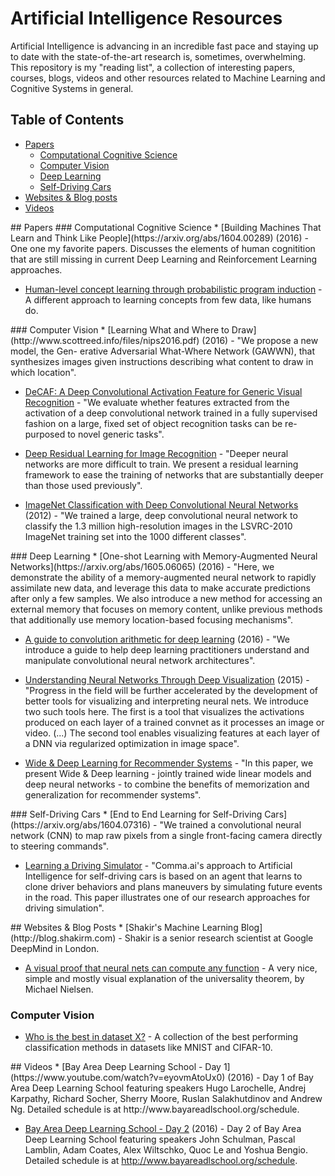 # Artificial Intelligence Resources
Artificial Intelligence is advancing in an incredible fast pace and staying up to date with the state-of-the-art research is, sometimes, overwhelming.
This repository is my "reading list", a collection of interesting papers, courses, blogs, videos and other resources related to Machine Learning and Cognitive Systems in general.

## Table of Contents

<!-- MarkdownTOC depth=4 -->
- [Papers](#papers)
  - [Computational Cognitive Science](#cognitive-science)
  - [Computer Vision](#computer-vision)
  - [Deep Learning](#deep-learning)
  - [Self-Driving Cars](#sdc)
- [Websites & Blog posts](#blogs)
- [Videos](#videos)

<!-- /MarkdownTOC -->


<a name="papers" />
## Papers
<a name="cognitive-science" />
### Computational Cognitive Science
* [Building Machines That Learn and Think Like People](https://arxiv.org/abs/1604.00289) (2016) -  One one my favorite papers. Discusses the elements of human cognitition that are still missing in current Deep Learning and Reinforcement Learning approaches.

* [Human-level concept learning through probabilistic program induction](http://web.mit.edu/cocosci/Papers/Science-2015-Lake-1332-8.pdf) -  A different approach to learning concepts from few data, like humans do.

<a name="computer-vision" />
### Computer Vision
* [Learning What and Where to Draw](http://www.scottreed.info/files/nips2016.pdf) (2016) - "We propose a new model, the Gen- erative Adversarial What-Where Network (GAWWN), that synthesizes images given instructions describing what content to draw in which location".
 
* [DeCAF: A Deep Convolutional Activation Feature for Generic Visual Recognition](https://arxiv.org/abs/1310.1531) - "We evaluate whether features extracted from the activation of a deep convolutional network trained in a fully supervised fashion on a large, fixed set of object recognition tasks can be re- purposed to novel generic tasks".

* [Deep Residual Learning for Image Recognition](https://arxiv.org/abs/1512.03385) - "Deeper neural networks are more difficult to train. We present a residual learning framework to ease the training of networks that are substantially deeper than those used previously".

* [ImageNet Classification with Deep Convolutional Neural Networks](https://papers.nips.cc/paper/4824-imagenet-classification-with-deep-) (2012) - "We trained a large, deep convolutional neural network to classify the 1.3 million high-resolution images in the LSVRC-2010 ImageNet training set into the 1000 different classes".

<a name="deep-learning" />
### Deep Learning
* [One-shot Learning with Memory-Augmented Neural Networks](https://arxiv.org/abs/1605.06065) (2016) - "Here, we demonstrate the ability of a memory-augmented neural network to rapidly assimilate new data, and leverage this data to make accurate predictions after only a few samples. We also introduce a new method for accessing an external memory that focuses on memory content, unlike previous methods that additionally use memory location-based focusing mechanisms".

* [A guide to convolution arithmetic for deep learning](https://arxiv.org/abs/1603.07285) (2016) - "We introduce a guide to help deep learning practitioners understand and manipulate convolutional neural network architectures".

* [Understanding Neural Networks Through Deep Visualization](http://yosinski.com/deepvis) (2015) - "Progress in the field will be further accelerated by the development of better tools for visualizing and interpreting neural nets. We introduce two such tools here. The first is a tool that visualizes the activations produced on each layer of a trained convnet as it processes an image or video. (...) The second tool enables visualizing features at each layer of a DNN via regularized optimization in image space".

* [Wide & Deep Learning for Recommender Systems](http://arxiv.org/abs/1606.07792) - "In this paper, we present Wide & Deep learning - jointly trained wide linear models and deep neural networks - to combine the benefits of memorization and generalization for recommender systems".

<a name="sdc" />
### Self-Driving Cars
* [End to End Learning for Self-Driving Cars](https://arxiv.org/abs/1604.07316) - "We trained a convolutional neural network (CNN) to map raw pixels from a single front-facing camera directly to steering commands".

* [Learning a Driving Simulator](https://arxiv.org/abs/1608.01230) - "Comma.ai's approach to Artificial Intelligence for self-driving cars is based on an agent that learns to clone driver behaviors and plans maneuvers by simulating future events in the road. This paper illustrates one of our research approaches for driving simulation".

<a name="blogs" />
## Websites & Blog Posts
* [Shakir's Machine Learning Blog](http://blog.shakirm.com) - Shakir is a senior research scientist at Google DeepMind in London.

* [A visual proof that neural nets can compute any function](http://neuralnetworksanddeeplearning.com/chap4.html) - A very nice, simple and mostly visual explanation of the universality theorem, by Michael Nielsen.

### Computer Vision
* [Who is the best in dataset X?](http://rodrigob.github.io/are_we_there_yet/build/) - A collection of the best performing classification methods in datasets like MNIST and CIFAR-10.

<a name="videos" />
## Videos
* [Bay Area Deep Learning School - Day 1](https://www.youtube.com/watch?v=eyovmAtoUx0) (2016) - Day 1 of Bay Area Deep Learning School featuring speakers Hugo Larochelle, Andrej Karpathy, Richard Socher, Sherry Moore, Ruslan Salakhutdinov and Andrew Ng. Detailed schedule is at http://www.bayareadlschool.org/schedule.

* [Bay Area Deep Learning School - Day 2](https://www.youtube.com/watch?v=9dXiAecyJrY) (2016) - Day 2 of Bay Area Deep Learning School featuring speakers John Schulman, Pascal Lamblin, Adam Coates, Alex Wiltschko, Quoc Le and Yoshua Bengio. Detailed schedule is at http://www.bayareadlschool.org/schedule.
